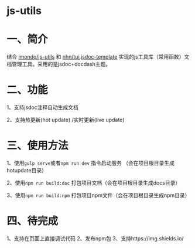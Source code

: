 # js-utils

# 一、简介
结合 [imondo/js-utils](https://github.com/imondo/js-utils) 和 [nhn/tui.jsdoc-template](https://github.com/nhn/tui.jsdoc-template)
实现的js工具库（常用函数）文档管理工具。采用的是jsdoc+docdash主题。

# 二、功能
1、支持jsdoc注释自动生成文档

2、支持热更新(hot update) /实时更新(live update)

# 三、使用方法
1、使用`gulp serve`或者`npm run dev` 指令启动服务 （会在项目根目录生成hotupdate目录）

2、使用`npm run build:doc` 打包项目文档（会在项目根目录生成docs目录）

3、使用`npm run build:npm` 打包项目npm文件（会在项目根目录生成npm目录）

# 四、待完成
1、支持在页面上直接调试代码
2、发布npm包
3、支持https://img.shields.io/

